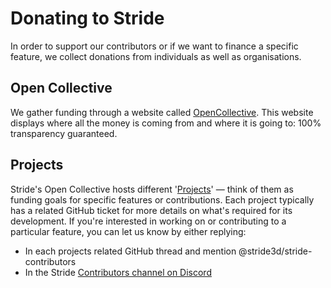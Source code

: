 ﻿# Donating to Stride
In order to support our contributors or if we want to finance a specific feature, we collect donations from individuals as well as organisations. 

## Open Collective
We gather funding through a website called [OpenCollective](https://opencollective.com/stride3d). This website displays where all the money is coming from and where it is going to: 100% transparency guaranteed.

## Projects
Stride's Open Collective hosts different '[Projects](https://opencollective.com/stride3d/projects)' — think of them as funding goals for specific features or contributions. Each project typically has a related GitHub ticket for more details on what's required for its development. If you're interested in working on or contributing to a particular feature, you can let us know by either replying:
 - In each projects related GitHub thread and mention @stride3d/stride-contributors 
 - In the Stride [Contributors channel on Discord](https://discord.gg/bDhMhGVHvD)
